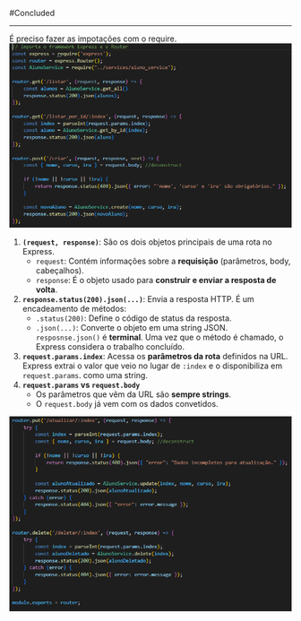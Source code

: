 
#Concluded 

---

É preciso fazer as impotações com o require.
![](../../../attachments/Pasted%20image%2020250706091814.png)
1. **`(request, response)`**: São os dois objetos principais de uma rota no Express.
    - `request`: Contém informações sobre a **requisição** (parâmetros, body, cabeçalhos).
    - `response`: É o objeto usado para **construir e enviar a resposta de volta**.
2. **`response.status(200).json(...)`**: Envia a resposta HTTP. É um encadeamento de métodos:
    - `.status(200)`: Define o código de status da resposta.
    - `.json(...)`: Converte o objeto em uma string JSON. ``resposnse.json()`` é **terminal**.  Uma vez que o método é chamado, o Express considera o trabalho concluído.
3. **`request.params.index`**: Acessa os **parâmetros da rota** definidos na URL. Express extrai o valor que veio no lugar de `:index` e o disponibiliza em `request.params`. como uma string.
4. **`request.params` vs `request.body`**
    - Os parâmetros que vêm da URL são **sempre strings**. 
    - O `request.body` já vem com os dados convetidos. 

![](../../../attachments/Pasted%20image%2020250706090950.png)
